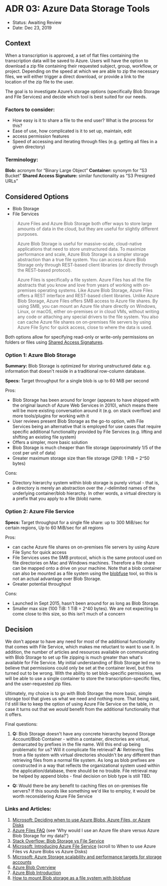 # ADR 03: Azure Data Storage Tools

* Status: Awaiting Review
* Date: Dec 23, 2019

## Context

When a transcription is approved, a set of flat files containing the transcription data will be saved to Azure. Users will have the option to download a zip file containing their requested subject, group, workflow, or project. Depending on the speed at which we are able to zip the necessary files, we will either trigger a direct download, or provide a link to the location of the zip file to the user. 

The goal is to investigate Azure’s storage options (specifically Blob Storage and File Services) and decide which tool is best suited for our needs.

### Factors to consider:

* How easy is it to share a file to the end user? What is the process for this?
* Ease of use, how complicated is it to set up, maintain, edit
* access permission features
* Speed of accessing and iterating through files (e.g. getting all files in a given directory)

### Terminology:

**Blob:** acronym for “Binary Large Object”
**Container:** synonym for ”S3 Bucket”
**Shared Access Signature:** similar functionality as “S3 Presigned URLs”

## Considered Options

* Blob Storage
* File Services

> Azure Files and Azure Blob Storage both offer ways to store large amounts of data in the cloud, but they are useful for slightly different purposes.
>
> Azure Blob Storage is useful for massive-scale, cloud-native applications that need to store unstructured data. To maximize performance and scale, Azure Blob Storage is a simpler storage abstraction than a true file system. You can access Azure Blob Storage only through REST-based client libraries (or directly through the REST-based protocol).
>
> Azure Files is specifically a file system. Azure Files has all the file abstracts that you know and love from years of working with on-premises operating systems. Like Azure Blob Storage, Azure Files offers a REST interface and REST-based client libraries. Unlike Azure Blob Storage, Azure Files offers SMB access to Azure file shares. By using SMB, you can mount an Azure file share directly on Windows, Linux, or macOS, either on-premises or in cloud VMs, without writing any code or attaching any special drivers to the file system. You also can cache Azure file shares on on-premises file servers by using Azure File Sync for quick access, close to where the data is used.

Both options allow for specifying read-only or write-only permissions on folders or files using [Shared Access Signatures](https://docs.microsoft.com/en-us/rest/api/storageservices/create-user-delegation-sas).

### Option 1: Azure Blob Storage

**Summary:** 
Blob Storage is optimized for storing unstructured data: e.g. information that doesn't reside in a traditional row-column database.

**Specs:**
Target throughput for a single blob is up to 60 MiB per second

Pros:
- Blob Storage has been around for longer (appears to have shipped with the original launch of Azure Web Services in 2010), which means there will be more existing conversation around it (e.g. on stack overflow) and more tools/plugins for working with it
- User reviews present Blob Storage as the go-to option, with File Services being an alternative that is employed for use cases that require specific additional functionality provided by File Services (e.g. lifting and shifting an existing file system)
- Offers a simpler, more basic solution
- Blob Storage is much cheaper than file storage (approximately 1/5 of the cost per unit of data)
- Greater maximum storage size than file storage (2PiB: 1 PiB = 2^50 bytes)

Cons: 
- Directory hierarchy system within blob storage is purely virtual - that is, a directory is merely an abstraction over the `/`-delimited names of the underlying container/blob hierarchy. In other words, a virtual directory is a prefix that you apply to a file (blob) name.

### Option 2: Azure File Service

**Specs:**
Target throughput for a single file share: up to 300 MiB/sec for certain regions, Up to 60 MiB/sec for all regions

Pros: 
- can cache Azure file shares on on-premises file servers by using Azure File Sync for quick access
- File Services uses the SMB protocol, which is the same protocol used on file directories on Mac and Windows machines. Therefore a file share can be mapped onto a drive on your machine. Note that a blob container can also be mounted as a file system using the [blobfuse](https://docs.microsoft.com/en-us/azure/storage/blobs/storage-how-to-mount-container-linux) tool, so this is not an actual advantage over Blob Storage.
- Greater potential throughput

Cons:
- Launched in Sept 2015, hasn't been around for as long as Blob Storage.
- Smaller max size (100 TiB: 1 TiB = 2^40 bytes). We are not expecting to come close to this size, so this isn’t much of a concern

## Decision

We don't appear to have any need for most of the additional functionality that comes with File Service, which makes me reluctant to want to use it. In addition, the number of articles and resources available on communicating with Blob Storage to set up file zipping is much greater than what's available for File Service. My initial understanding of Blob Storage led me to believe that permissions could only be set at the container level, but this turned out to be wrong. With the ability to set blob-specific permissions, we will be able to use a single container to store the transcription-specific files, and the user-requested zip files.

Ultimately, my choice is to go with Blob Storage: the more basic, simple storage tool that gives us what we need and nothing more. That being said, I'd still like to keep the option of using Azure File Service on the table, in case it turns out that we *would* benefit from the additional functionality that it offers.

Final questions:
1. **Q:** Blob Storage doesn't have any concrete hierarchy beyond Storage Account/Blob Container - within a container, directories are virtual, demarcated by prefixes in the file name. Will this end up being problematic for us? Will it complicate file retrieval?
**A:** Retrieving files from a file system with virtual directories shouldn't be any different than retrieving files from a normal file system. As long as blob prefixes are constructed in a way that reflects the organizational system used within the application/database, there should be no trouble. File retrieval may be helped by append blobs - final decision on blob type is still TBD.

- **Q:** Would there be any benefit to caching files on on-premises file servers? If this sounds like something we'd like to employ, it would be worth reconsidering Azure File Service


### Links and Articles:
1. [Microsoft: Deciding when to use Azure Blobs, Azure Files, or Azure Disks](https://docs.microsoft.com/en-us/azure/storage/common/storage-decide-blobs-files-disks)
2. [Azure Files FAQ](https://docs.microsoft.com/en-us/azure/storage/files/storage-files-faq) (see ‘Why would I use an Azure file share versus Azure Blob Storage for my data?’) 
3. [Stack Overflow: Blob Storage vs File Service](https://stackoverflow.com/questions/24880430/azure-blob-storage-vs-file-service)
4. [Microsoft: Introducing Azure File Service](https://blogs.msdn.microsoft.com/windowsazurestorage/2014/05/12/introducing-microsoft-azure-file-service/) (scroll to When to use Azure Files vs Azure Blobs vs Azure Disks)
5. [Microsoft: Azure Storage scalability and performance targets for storage accounts](https://docs.microsoft.com/en-us/azure/storage/common/storage-scalability-targets)
6. [Azure Blob Overview](https://docs.microsoft.com/en-us/azure/storage/blobs/storage-blobs-overview)
7. [Azure Blob Introduction](https://docs.microsoft.com/en-us/azure/storage/blobs/storage-blobs-introduction)
8. [How to mount Blob storage as a file system with blobfuse](https://docs.microsoft.com/en-us/azure/storage/blobs/storage-how-to-mount-container-linux)
